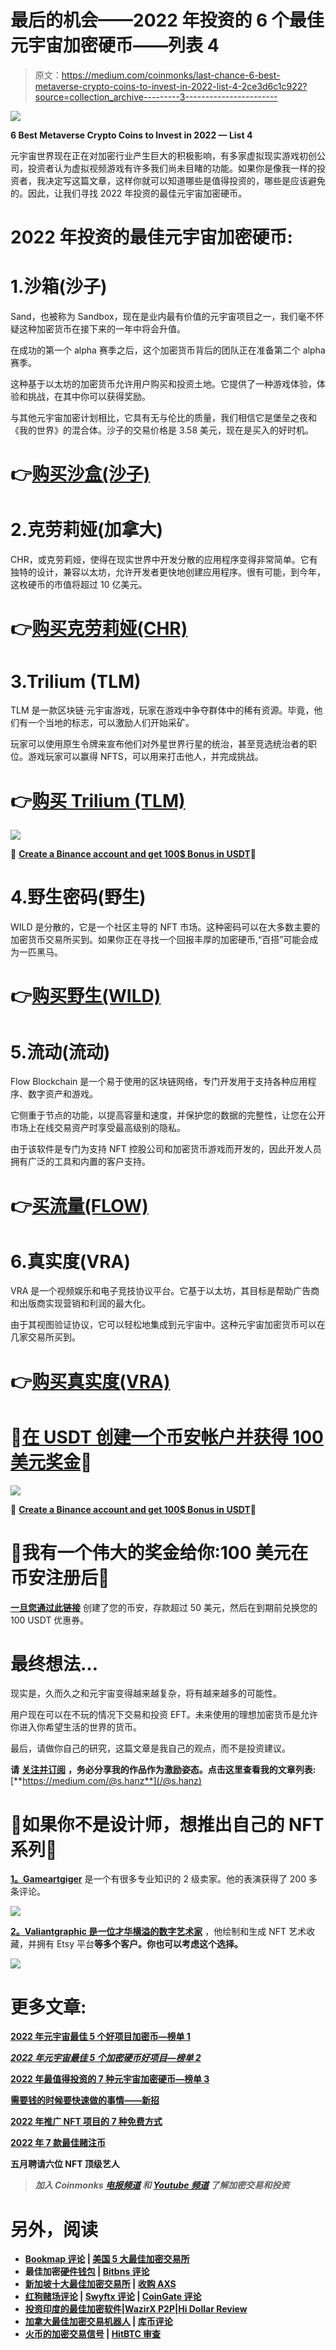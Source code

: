 # 最后的机会——2022 年投资的 6 个最佳元宇宙加密硬币——列表 4

> 原文：<https://medium.com/coinmonks/last-chance-6-best-metaverse-crypto-coins-to-invest-in-2022-list-4-2ce3d6c1c922?source=collection_archive---------3----------------------->

![](img/be51a746c4b21bc24a7ce022bfcdee5c.png)

**6 Best Metaverse Crypto Coins to Invest in 2022 — List 4**

元宇宙世界现在正在对加密行业产生巨大的积极影响，有多家虚拟现实游戏初创公司，投资者认为虚拟视频游戏有许多我们尚未目睹的功能。如果你是像我一样的投资者，我决定写这篇文章，这样你就可以知道哪些是值得投资的，哪些是应该避免的。因此，让我们寻找 2022 年投资的最佳元宇宙加密硬币。

# 2022 年投资的最佳元宇宙加密硬币:

# 1.沙箱(沙子)

Sand，也被称为 Sandbox，现在是业内最有价值的元宇宙项目之一，我们毫不怀疑这种加密货币在接下来的一年中将会升值。

在成功的第一个 alpha 赛季之后，这个加密货币背后的团队正在准备第二个 alpha 赛季。

这种基于以太坊的加密货币允许用户购买和投资土地。它提供了一种游戏体验，体验和挑战，在其中你可以获得奖励。

与其他元宇宙加密计划相比，它具有无与伦比的质量，我们相信它是堡垒之夜和《我的世界》的混合体。沙子的交易价格是 3.58 美元，现在是买入的好时机。

# 👉[购买沙盒(沙子)](https://www.gate.io/ref/8753407)

# 2.克劳莉娅(加拿大)

CHR，或克劳莉娅，使得在现实世界中开发分散的应用程序变得非常简单。它有独特的设计，兼容以太坊，允许开发者更快地创建应用程序。很有可能，到今年，这枚硬币的市值将超过 10 亿美元。

# 👉[购买克劳莉娅(CHR)](https://www.gate.io/ref/8753407)

# 3.Trilium (TLM)

TLM 是一款区块链·元宇宙游戏，玩家在游戏中争夺群体中的稀有资源。毕竟，他们有一个当地的标志，可以激励人们开始采矿。

玩家可以使用原生令牌来宣布他们对外星世界行星的统治，甚至竞选统治者的职位。游戏玩家可以赢得 NFTS，可以用来打击他人，并完成挑战。

# 👉[购买 Trilium (TLM)](https://www.gate.io/ref/8753407)

![](img/b42aead25f78115295e9219a2c25e3f4.png)

**🌟** [**Create a Binance account and get 100$ Bonus in USDT**](https://www.binance.com/en/activity/referral/offers/claim?ref=CPA_00M6XWFUN3)**🌟**

# 4.野生密码(野生)

WILD 是分散的，它是一个社区主导的 NFT 市场。这种密码可以在大多数主要的加密货币交易所买到。如果你正在寻找一个回报丰厚的加密硬币,“百搭”可能会成为一匹黑马。

# 👉[购买野生(WILD)](https://www.gate.io/ref/8753407)

# 5.流动(流动)

Flow Blockchain 是一个易于使用的区块链网络，专门开发用于支持各种应用程序、数字资产和游戏。

它侧重于节点的功能，以提高容量和速度，并保护您的数据的完整性，让您在公开市场上在线交易资产时享受最高级别的隐私。

由于该软件是专门为支持 NFT 控股公司和加密货币游戏而开发的，因此开发人员拥有广泛的工具和内置的客户支持。

# 👉[买流量(FLOW)](https://www.gate.io/ref/8753407)

# 6.真实度(VRA)

VRA 是一个视频娱乐和电子竞技协议平台。它基于以太坊，其目标是帮助广告商和出版商实现营销和利润的最大化。

由于其视图验证协议，它可以轻松地集成到元宇宙中。这种元宇宙加密货币可以在几家交易所买到。

# 👉[购买真实度(VRA)](https://www.gate.io/ref/8753407)

# 🌟[在 USDT 创建一个币安帐户并获得 100 美元奖金](https://www.binance.com/en/activity/referral/offers/claim?ref=CPA_00M6XWFUN3)🌟

![](img/bba53df5dc0ad93b5301f68303bf61b4.png)

**🌟** [**Create a Binance account and get 100$ Bonus in USDT**](https://www.binance.com/en/activity/referral/offers/claim?ref=CPA_00M6XWFUN3)**🌟**

# 🌟我有一个伟大的奖金给你:100 美元在币安注册后🌟

[**一旦您通过此链接**](https://www.binance.com/en/activity/referral/offers/claim?ref=CPA_00M6XWFUN3) 创建了您的币安，存款超过 50 美元，然后在到期前兑换您的 100 USDT 优惠券。

# 最终想法…

现实是，久而久之和元宇宙变得越来越复杂，将有越来越多的可能性。

用户现在可以在不玩的情况下交易和投资 EFT。未来使用的理想加密货币是允许你进入你希望生活的世界的货币。

最后，请做你自己的研究，这篇文章是我自己的观点，而不是投资建议。

**请** [**关注并订阅**](/@s.hanz) **，务必分享我的作品作为激励姿态。点击这里查看我的文章列表:**[**https://medium.com/@s.hanz**](/@s.hanz)

# 🌟如果你不是设计师，想推出自己的 NFT 系列🌟

[**1。Gameartgiger**](https://go.fiverr.com/visit/?bta=182994&brand=fiverrcpa&utm_campaign=170222&landingPage=https%3A%2F%2Fwww.fiverr.com%2Fgameartgiger%2Fdesign-a-fabulous-t-shirt-design-or-a-tee-shirt-illustration%3F) 是一个有很多专业知识的 2 级卖家。他的表演获得了 200 多条评论。

![](img/def2e78b391e9c3187fec244a0879d6e.png)

[**2。Valiantgraphic 是一位才华横溢的数字艺术家**](https://www.fiverr.com/valiantgraphic/draw-a-head-turner-dog-art-in-our-popular-signature-style?) ，他绘制和生成 NFT 艺术收藏，并拥有 Etsy 平台**等多个客户。你也可以考虑这个选择。**

![](img/dff34a2c9a66d5cce843ebc78408882a.png)

# 更多文章:

[**2022 年元宇宙最佳 5 个好项目加密币—榜单 1**](/@s.hanz/best-5-metaverse-crypto-coins-with-good-projects-in-2022-list-1-687fedbe668e)

[***2022 年元宇宙最佳 5 个加密硬币好项目—榜单 2***](/@s.hanz/best-5-metaverse-crypto-coins-with-good-projects-in-2022-list-2-15af2f8f01d9)

[**2022 年最值得投资的 7 种元宇宙加密硬币—榜单 3**](/coinmonks/7-best-metaverse-crypto-coins-to-invest-in-2022-list-3-9e077f5c87ab)

[**需要钱的时候要快速做的事情——新招**](/@s.hanz/things-to-do-when-i-need-money-fast-new-tricks-2b68ad24406b)

[**2022 年推广 NFT 项目的 7 种免费方式**](/coinmonks/7-free-ways-to-promote-nft-projects-in-2022-ccefc7f249e7)

[**2022 年 7 款最佳赌注币**](/@s.hanz/7-best-staking-coins-in-2022-70dbc31adcae)

[](/coinmonks/6-top-nft-artists-to-hire-on-fiverr-62ae1643eedc)**五月聘请六位 NFT 顶级艺人**

> ***加入 Coinmonks* [*电报频道*](https://t.me/coincodecap) *和* [*Youtube 频道*](https://www.youtube.com/c/coinmonks/videos) *了解加密交易和投资***

# **另外，阅读**

*   **[Bookmap 评论](https://coincodecap.com/bookmap-review-2021-best-trading-software) | [美国 5 大最佳加密交易所](https://coincodecap.com/crypto-exchange-usa)**
*   **最佳加密[硬件钱包](/coinmonks/hardware-wallets-dfa1211730c6) | [Bitbns 评论](/coinmonks/bitbns-review-38256a07e161)**
*   **[新加坡十大最佳加密交易所](https://coincodecap.com/crypto-exchange-in-singapore) | [收购 AXS](https://coincodecap.com/buy-axs-token)**
*   **[红狗赌场评论](https://coincodecap.com/red-dog-casino-review) | [Swyftx 评论](https://coincodecap.com/swyftx-review) | [CoinGate 评论](https://coincodecap.com/coingate-review)**
*   **[投资印度的最佳加密软件](https://coincodecap.com/best-crypto-to-invest-in-india-in-2021)|[WazirX P2P](https://coincodecap.com/wazirx-p2p)|[Hi Dollar Review](https://coincodecap.com/hi-dollar-review)**
*   **[加拿大最佳加密交易机器人](https://coincodecap.com/5-best-crypto-trading-bots-in-canada) | [库币评论](https://coincodecap.com/kucoin-review)**
*   **[火币的加密交易信号](https://coincodecap.com/huobi-crypto-trading-signals) | [HitBTC 审查](/coinmonks/hitbtc-review-c5143c5d53c2)**